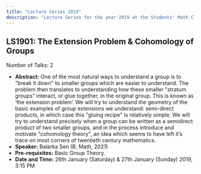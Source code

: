 ```yaml
---
title: "Lecture Series 2019"
description: "Lecture Series for the year 2019 at the Students' Math Club at Indian Statistical Institute, Bangalore."
---
```


## LS1901: The Extension Problem & Cohomology of Groups

Number of Talks: 2

- **Abstract:** One of the most natural ways to understand a group is to "break it down" to smaller groups which are easier to understand. The problem then translates to understanding how these smaller "stratum groups" interact, or glue together, in the original group. This is known as ‘the extension problem’. We will try to understand the geometry of the basic examples of group extensions we understand: semi-direct products, in which case this "gluing recipe" is relatively simple. We will try to understand precisely when a group can be written as a semidirect product of two smaller groups, and in the process introduce and motivate "cohomology theory", an idea which seems to have left it’s trace on most corners of twentieth century mathematics.
- **Speaker:** Balarka Sen (B. Math, 2021)
- **Pre-requisites:** Basic Group Theory.
- **Date and Time:** 26th January (Saturday) & 27th January (Sunday) 2019, 3:15 PM
